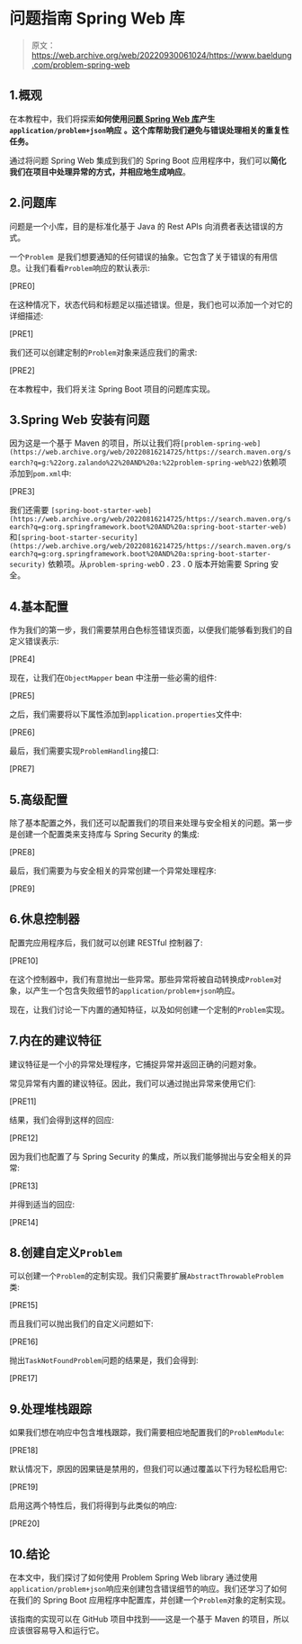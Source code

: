 # 问题指南 Spring Web 库

> 原文：<https://web.archive.org/web/20220930061024/https://www.baeldung.com/problem-spring-web>

## 1.概观

在本教程中，我们将探索**如何使用[问题 Spring Web 库](https://web.archive.org/web/20220816214725/https://github.com/zalando/problem-spring-web)产生 `application/problem+json`响应** **。这个库帮助我们避免与错误处理相关的重复性任务。**

通过将问题 Spring Web 集成到我们的 Spring Boot 应用程序中，我们可以**简化我们在项目中处理异常的方式，并相应地生成响应**。

## 2.问题库

问题是一个小库，目的是标准化基于 Java 的 Rest APIs 向消费者表达错误的方式。

一个`Problem `是我们想要通知的任何错误的抽象。它包含了关于错误的有用信息。让我们看看`Problem`响应的默认表示:

[PRE0]

在这种情况下，状态代码和标题足以描述错误。但是，我们也可以添加一个对它的详细描述:

[PRE1]

我们还可以创建定制的`Problem`对象来适应我们的需求:

[PRE2]

在本教程中，我们将关注 Spring Boot 项目的问题库实现。

## 3.Spring Web 安装有问题

因为这是一个基于 Maven 的项目，所以让我们将`[problem-spring-web](https://web.archive.org/web/20220816214725/https://search.maven.org/search?q=g:%22org.zalando%22%20AND%20a:%22problem-spring-web%22)`依赖项添加到`pom.xml`中:

[PRE3]

我们还需要 `[spring-boot-starter-web](https://web.archive.org/web/20220816214725/https://search.maven.org/search?q=g:org.springframework.boot%20AND%20a:spring-boot-starter-web)`和`[spring-boot-starter-security](https://web.archive.org/web/20220816214725/https://search.maven.org/search?q=g:org.springframework.boot%20AND%20a:spring-boot-starter-security)` 依赖项。从`problem-spring-web`0 . 23 . 0 版本开始需要 Spring 安全。

## 4.基本配置

作为我们的第一步，我们需要禁用白色标签错误页面，以便我们能够看到我们的自定义错误表示:

[PRE4]

现在，让我们在`ObjectMapper` bean 中注册一些必需的组件:

[PRE5]

之后，我们需要将以下属性添加到`application.properties`文件中:

[PRE6]

最后，我们需要实现`ProblemHandling`接口:

[PRE7]

## 5.高级配置

除了基本配置之外，我们还可以配置我们的项目来处理与安全相关的问题。第一步是创建一个配置类来支持库与 Spring Security 的集成:

[PRE8]

最后，我们需要为与安全相关的异常创建一个异常处理程序:

[PRE9]

## 6.休息控制器

配置完应用程序后，我们就可以创建 RESTful 控制器了:

[PRE10]

在这个控制器中，我们有意抛出一些异常。那些异常将被自动转换成`Problem`对象，以产生一个包含失败细节的`application/problem+json`响应。

现在，让我们讨论一下内置的通知特征，以及如何创建一个定制的`Problem`实现。

## 7.内在的建议特征

建议特征是一个小的异常处理程序，它捕捉异常并返回正确的问题对象。

常见异常有内置的建议特征。因此，我们可以通过抛出异常来使用它们:

[PRE11]

结果，我们会得到这样的回应:

[PRE12]

因为我们也配置了与 Spring Security 的集成，所以我们能够抛出与安全相关的异常:

[PRE13]

并得到适当的回应:

[PRE14]

## 8.创建自定义`Problem`

可以创建一个`Problem`的定制实现。我们只需要扩展`AbstractThrowableProblem`类:

[PRE15]

而且我们可以抛出我们的自定义问题如下:

[PRE16]

抛出`TaskNotFoundProblem`问题的结果是，我们会得到:

[PRE17]

## 9.处理堆栈跟踪

如果我们想在响应中包含堆栈跟踪，我们需要相应地配置我们的`ProblemModule`:

[PRE18]

默认情况下，原因的因果链是禁用的，但我们可以通过覆盖以下行为轻松启用它:

[PRE19]

启用这两个特性后，我们将得到与此类似的响应:

[PRE20]

## 10.结论

在本文中，我们探讨了如何使用 Problem Spring Web library 通过使用`application/problem+json`响应来创建包含错误细节的响应。我们还学习了如何在我们的 Spring Boot 应用程序中配置库，并创建一个`Problem`对象的定制实现。

该指南的实现可以在 GitHub 项目中找到——这是一个基于 Maven 的项目，所以应该很容易导入和运行它。